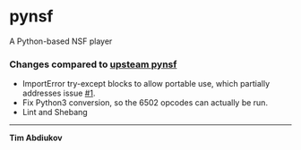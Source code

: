 pynsf
=====

A Python-based NSF player

### Changes compared to [upsteam pynsf](https://github.com/bschlenk/pynsf)

* ImportError try-except blocks to allow portable use, which partially addresses issue [#1](https://github.com/bschlenk/pynsf/issues/1).
* Fix Python3 conversion, so the 6502 opcodes can actually be run.
* Lint and Shebang

-------------------------------------
**Tim Abdiukov**
